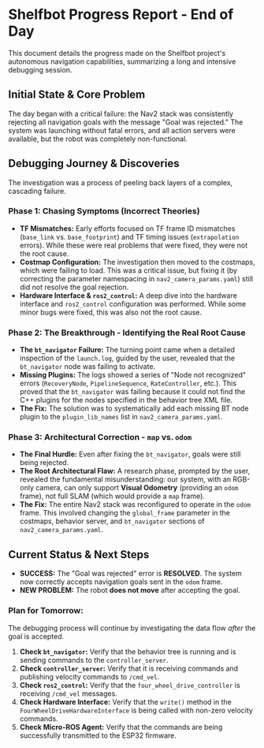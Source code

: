 # Shelfbot Progress Report - End of Day

This document details the progress made on the Shelfbot project's autonomous navigation capabilities, summarizing a long and intensive debugging session.

## Initial State & Core Problem

The day began with a critical failure: the Nav2 stack was consistently rejecting all navigation goals with the message "Goal was rejected." The system was launching without fatal errors, and all action servers were available, but the robot was completely non-functional.

## Debugging Journey & Discoveries

The investigation was a process of peeling back layers of a complex, cascading failure.

### Phase 1: Chasing Symptoms (Incorrect Theories)
- **TF Mismatches:** Early efforts focused on TF frame ID mismatches (`base_link` vs. `base_footprint`) and TF timing issues (`extrapolation` errors). While these were real problems that were fixed, they were not the root cause.
- **Costmap Configuration:** The investigation then moved to the costmaps, which were failing to load. This was a critical issue, but fixing it (by correcting the parameter namespacing in `nav2_camera_params.yaml`) still did not resolve the goal rejection.
- **Hardware Interface & `ros2_control`:** A deep dive into the hardware interface and `ros2_control` configuration was performed. While some minor bugs were fixed, this was also not the root cause.

### Phase 2: The Breakthrough - Identifying the Real Root Cause
- **The `bt_navigator` Failure:** The turning point came when a detailed inspection of the `launch.log`, guided by the user, revealed that the `bt_navigator` node was failing to activate.
- **Missing Plugins:** The logs showed a series of "Node not recognized" errors (`RecoveryNode`, `PipelineSequence`, `RateController`, etc.). This proved that the `bt_navigator` was failing because it could not find the C++ plugins for the nodes specified in the behavior tree XML file.
- **The Fix:** The solution was to systematically add each missing BT node plugin to the `plugin_lib_names` list in `nav2_camera_params.yaml`.

### Phase 3: Architectural Correction - `map` vs. `odom`
- **The Final Hurdle:** Even after fixing the `bt_navigator`, goals were still being rejected.
- **The Root Architectural Flaw:** A research phase, prompted by the user, revealed the fundamental misunderstanding: our system, with an RGB-only camera, can only support **Visual Odometry** (providing an `odom` frame), not full SLAM (which would provide a `map` frame).
- **The Fix:** The entire Nav2 stack was reconfigured to operate in the `odom` frame. This involved changing the `global_frame` parameter in the costmaps, behavior server, and `bt_navigator` sections of `nav2_camera_params.yaml`.

## Current Status & Next Steps

- **SUCCESS:** The "Goal was rejected" error is **RESOLVED**. The system now correctly accepts navigation goals sent in the `odom` frame.
- **NEW PROBLEM:** The robot **does not move** after accepting the goal.

### Plan for Tomorrow:
The debugging process will continue by investigating the data flow *after* the goal is accepted.
1.  **Check `bt_navigator`:** Verify that the behavior tree is running and is sending commands to the `controller_server`.
2.  **Check `controller_server`:** Verify that it is receiving commands and publishing velocity commands to `/cmd_vel`.
3.  **Check `ros2_control`:** Verify that the `four_wheel_drive_controller` is receiving `/cmd_vel` messages.
4.  **Check Hardware Interface:** Verify that the `write()` method in the `FourWheelDriveHardwareInterface` is being called with non-zero velocity commands.
5.  **Check Micro-ROS Agent:** Verify that the commands are being successfully transmitted to the ESP32 firmware.
